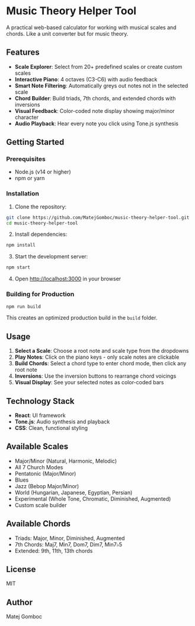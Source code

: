 # Music Theory Helper Tool

A practical web-based calculator for working with musical scales and chords. Like a unit converter but for music theory.

## Features

- **Scale Explorer**: Select from 20+ predefined scales or create custom scales
- **Interactive Piano**: 4 octaves (C3-C6) with audio feedback
- **Smart Note Filtering**: Automatically greys out notes not in the selected scale
- **Chord Builder**: Build triads, 7th chords, and extended chords with inversions
- **Visual Feedback**: Color-coded note display showing major/minor character
- **Audio Playback**: Hear every note you click using Tone.js synthesis

## Getting Started

### Prerequisites

- Node.js (v14 or higher)
- npm or yarn

### Installation

1. Clone the repository:
```bash
git clone https://github.com/MatejGomboc/music-theory-helper-tool.git
cd music-theory-helper-tool
```

2. Install dependencies:
```bash
npm install
```

3. Start the development server:
```bash
npm start
```

4. Open [http://localhost:3000](http://localhost:3000) in your browser

### Building for Production

```bash
npm run build
```

This creates an optimized production build in the `build` folder.

## Usage

1. **Select a Scale**: Choose a root note and scale type from the dropdowns
2. **Play Notes**: Click on the piano keys - only scale notes are clickable
3. **Build Chords**: Select a chord type to enter chord mode, then click any root note
4. **Inversions**: Use the inversion buttons to rearrange chord voicings
5. **Visual Display**: See your selected notes as color-coded bars

## Technology Stack

- **React**: UI framework
- **Tone.js**: Audio synthesis and playback
- **CSS**: Clean, functional styling

## Available Scales

- Major/Minor (Natural, Harmonic, Melodic)
- All 7 Church Modes
- Pentatonic (Major/Minor)
- Blues
- Jazz (Bebop Major/Minor)
- World (Hungarian, Japanese, Egyptian, Persian)
- Experimental (Whole Tone, Chromatic, Diminished, Augmented)
- Custom scale builder

## Available Chords

- Triads: Major, Minor, Diminished, Augmented
- 7th Chords: Maj7, Min7, Dom7, Dim7, Min7♭5
- Extended: 9th, 11th, 13th chords

## License

MIT

## Author

Matej Gomboc